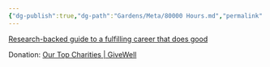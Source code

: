```yaml
---
{"dg-publish":true,"dg-path":"Gardens/Meta/80000 Hours.md","permalink":"/gardens/meta/80000-hours/","tags":["career"],"noteIcon":1}
---
```




[Research-backed guide to a fulfilling career that does good](https://80000hours.org/career-guide/)

Donation:
[Our Top Charities | GiveWell](https://www.givewell.org/charities/top-charities)